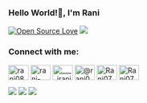 ### Hello World!👋, I'm Rani

[![Open Source Love](https://badges.frapsoft.com/os/v2/open-source.svg?v=103)](https://github.com/rani0809) [![](https://cdn.rawgit.com/sindresorhus/awesome/d7305f38d29fed78fa85652e3a63e154dd8e8829/media/badge.svg)](https://github.com/rani0809)

<h3 align="left">Connect with me:</h3>
<p align="left">
<a href="https://dev.to/rani0809
" target="blank"><img align="center" src="https://cdn.jsdelivr.net/npm/simple-icons@3.0.1/icons/dev-dot-to.svg
" alt="rani0809" height="30" width="40" /></a>
<a href="https://linkedin.com/in/rani-dhage/" target="blank"><img align="center" src="https://www.fpsa.org/wp-content/uploads/linkedin-logo-copy.png
" alt="rani-dhage/" height="30" width="40" /></a>
<a href="https://instagram.com/____irani_
" target="blank"><img align="center" src="https://cdn2.iconfinder.com/data/icons/social-media-2285/512/1_Instagram_colored_svg_1-512.png
" alt="____irani_" height="30" width="40" /></a>
<a href="https://medium.com/@ranisdhage007 
" target="blank"><img align="center" src="https://upload.wikimedia.org/wikipedia/commons/thumb/e/ec/Medium_logo_Monogram.svg/1200px-Medium_logo_Monogram.svg.png
" alt="@rani0809" height="30" width="40" /></a>
<a href="https://www.codechef.com/users/rani0809
" target="blank"><img align="center" src="https://cdn.jsdelivr.net/npm/simple-icons@3.1.0/icons/codechef.svg
" alt="Rani07" height="30" width="40" /></a>
<a href="https://www.codeforces.com/Rani07
" target="blank"><img align="center" src="https://upload.wikimedia.org/wikipedia/commons/6/65/Codeforces.com.png
" alt="Rani07" height="30" width="40" /></a>
</p>


<a href="https://www.linkedin.com/in/rani-dhage/"><img src="https://img.shields.io/badge/linkedin-%230077B5.svg?style=for-the-badge&logo=linkedin&logoColor=white"></a>
<a href="mailto:ranisdhage007@gmail.com"><img src="https://img.shields.io/badge/Gmail-D14836?style=for-the-badge&logo=gmail&logoColor=white"></a>
<a href="https://www.instagram.com/____irani_/"><img src="https://img.shields.io/badge/____irani_-%23E4405F.svg?style=for-the-badge&logo=Instagram&logoColor=white"/></a>

<br>
